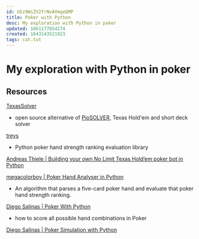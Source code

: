 ```yaml
---
id: UIz9WiZV2frNvAVmgeQMP
title: Poker with Python
desc: My exploration with Python in poker
updated: 1661177854274
created: 1643143521923
tags: cat.tut
---
```

# My exploration with Python in poker

## Resources

[TexasSolver](https://github.com/bupticybee/TexasSolver)
- open source alternative of [PioSOLVER](https://www.piosolver.com/), Texas Hold'em and short deck solver

[treys](https://github.com/ihendley/treys)
- Python poker hand strength ranking evaluation library

[Andreas Thiele | Building your own No Limit Texas Hold’em poker bot in Python](https://medium.com/@andreasthiele/building-your-own-no-limit-texas-holdem-poker-bot-in-python-cd9919302c1c)

[megacolorboy | Poker Hand Analyser in Python](https://www.megacolorboy.com/posts/poker-hand-analyser-in-python/)
- An algorithm that parses a five-card poker hand and evaluate that poker hand strength ranking.

[Diego Salinas | Poker With Python](https://towardsdatascience.com/poker-with-python-how-to-score-all-hands-in-texas-holdem-6fd750ef73d)
- how to score all possible hand combinations in Poker

[Diego Salinas | Poker Simulation with Python](https://towardsdatascience.com/how-to-build-a-poker-simulation-tool-with-python-449eddd59613)
